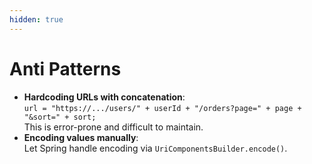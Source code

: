 ```yaml
---
hidden: true
---
```


# Anti Patterns

* **Hardcoding URLs with concatenation**:\
  `url = "https://.../users/" + userId + "/orders?page=" + page + "&sort=" + sort;`\
  This is error-prone and difficult to maintain.
* **Encoding values manually**:\
  Let Spring handle encoding via `UriComponentsBuilder.encode()`.
